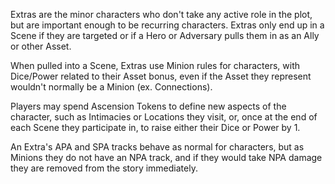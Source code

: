 Extras are the minor characters who don't take any active role in the plot, but are important enough to be recurring characters. Extras only end up in a Scene if they are targeted or if a Hero or Adversary pulls them in as an Ally or other Asset.

When pulled into a Scene, Extras use Minion rules for characters, with Dice/Power related to their Asset bonus, even if the Asset they represent wouldn't normally be a Minion (ex. Connections).

Players may spend Ascension Tokens to define new aspects of the character, such as Intimacies or Locations they visit, or, once at the end of each Scene they participate in, to raise either their Dice or Power by 1.

An Extra's APA and SPA tracks behave as normal for characters, but as Minions they do not have an NPA track, and if they would take NPA damage they are removed from the story immediately.